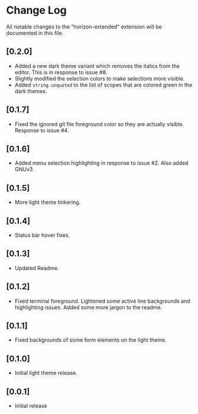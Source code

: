 # Change Log

All notable changes to the "horizon-extended" extension will be documented in this file.

## [0.2.0]

- Added a new dark theme variant which removes the italics from the editor. This is in response to issue #8.
- Slightly modified the selection colors to make selections more visible.
- Added `string.unquoted` to the list of scopes that are colored green in the dark themes.

## [0.1.7]

- Fixed the ignored git file foreground color so they are actually visible. Response to issue #4.

## [0.1.6]

- Added menu selection highlighting in response to issue #2. Also added GNUv3.

## [0.1.5]

- More light theme tinkering.

## [0.1.4]

- Status bar hover fixes.

## [0.1.3]

- Updated Readme.

## [0.1.2]

- Fixed terminal foreground. Lightened some active line backgrounds and highlighting issues. Added some more jargon to the readme.
  
## [0.1.1]

- Fixed backgrounds of some form elements on the light theme.

## [0.1.0]

- Initial light theme release.

## [0.0.1]

- Initial release
